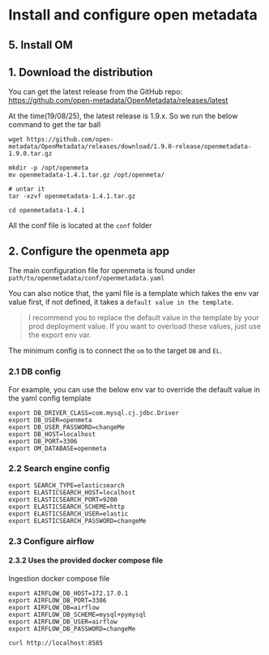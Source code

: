 # Install and configure open metadata

## 5. Install OM





## 1. Download the distribution

You can get the latest release from the GitHub repo: https://github.com/open-metadata/OpenMetadata/releases/latest

At the time(19/08/25), the latest release is 1.9.x. So we run the below command to get the tar ball

```shell
wget https://github.com/open-metadata/OpenMetadata/releases/download/1.9.0-release/openmetadata-1.9.0.tar.gz

mkdir -p /opt/openmeta
mv openmetadata-1.4.1.tar.gz /opt/openmeta/

# untar it
tar -xzvf openmetadata-1.4.1.tar.gz

cd openmetadata-1.4.1

```

All the conf file is located at the `conf` folder

## 2. Configure the openmeta app

The main configuration file for openmeta is found under `path/to/openmetadata/conf/openmetadata.yaml` 

You can also notice that, the yaml file is a template which takes the env var value first, if not defined, it takes
a `default value in the template`. 

> I recommend you to replace the default value in the template by your prod deployment value. If you want to overload
> these values, just use the export env var.
> 

The minimum config is to connect the `om` to the target `DB` and `EL`.


### 2.1 DB config

For example, you can use the below env var to override the default value in the yaml config template

```shell
export DB_DRIVER_CLASS=com.mysql.cj.jdbc.Driver
export DB_USER=openmeta
export DB_USER_PASSWORD=changeMe
export DB_HOST=localhost
export DB_PORT=3306
export OM_DATABASE=openmeta
```

### 2.2 Search engine config

```shell
export SEARCH_TYPE=elasticsearch
export ELASTICSEARCH_HOST=localhost
export ELASTICSEARCH_PORT=9200
export ELASTICSEARCH_SCHEME=http
export ELASTICSEARCH_USER=elastic
export ELASTICSEARCH_PASSWORD=changeMe
```

### 2.3 Configure airflow


#### 2.3.2 Uses the provided docker compose file 

Ingestion docker compose file

```shell
export AIRFLOW_DB_HOST=172.17.0.1
export AIRFLOW_DB_PORT=3306
export AIRFLOW_DB=airflow
export AIRFLOW_DB_SCHEME=mysql+pymysql
export AIRFLOW_DB_USER=airflow
export AIRFLOW_DB_PASSWORD=changeMe
```

```shell
curl http://localhost:8585 
```